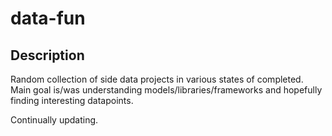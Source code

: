 # data-fun

## Description
Random collection of side data projects in various states of completed. Main goal is/was understanding models/libraries/frameworks and hopefully finding interesting datapoints.

Continually updating.
